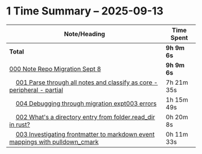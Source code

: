 # 1 Time Summary – 2025-09-13

|Note/Heading|Time Spent|
|------------|----------|
|**Total**|**9h 9m 6s**|
|[000 Note Repo Migration Sept 8](../../../../../../lan/tasks/2025/000%20Note%20Repo%20Migration%20Sept%208/000%20Note%20Repo%20Migration%20Sept%208.md)|**9h 9m 6s**|
|    [001 Parse through all notes and classify as core - peripheral - partial](../../../../../../lan/tasks/2025/000%20Note%20Repo%20Migration%20Sept%208/tasks/001%20Parse%20through%20all%20notes%20and%20classify%20as%20core%20-%20peripheral%20-%20partial.md)|7h 21m 35s|
|    [004 Debugging through migration expt003 errors](../../../../../../lan/tasks/2025/000%20Note%20Repo%20Migration%20Sept%208/investigations/004%20Debugging%20through%20migration%20expt003%20errors.md)|1h 15m 49s|
|    [002 What's a directory entry from folder.read_dir in rust?](../../../../../../lan/tasks/2025/000%20Note%20Repo%20Migration%20Sept%208/investigations/002%20What's%20a%20directory%20entry%20from%20folder.read_dir%20in%20rust%3F.md)|0h 20m 8s|
|    [003 Investigating frontmatter to markdown event mappings with pulldown_cmark](../../../../../../lan/tasks/2025/000%20Note%20Repo%20Migration%20Sept%208/investigations/003%20Investigating%20frontmatter%20to%20markdown%20event%20mappings%20with%20pulldown_cmark.md)|0h 11m 33s|
